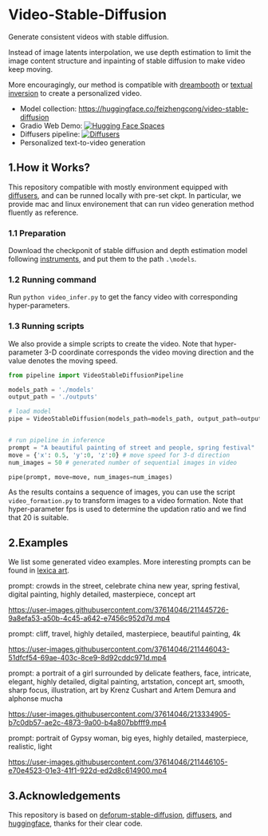 # Video-Stable-Diffusion
Generate consistent videos with stable diffusion. 

Instead of image latents interpolation, we use depth estimation to limit the image content structure and inpainting of stable diffusion to make video keep moving.

More encouragingly, our method is compatible with [dreambooth](https://dreambooth.github.io/) or [textual inversion](https://textual-inversion.github.io/) to create a personalized video. 

* Model collection: https://huggingface.co/feizhengcong/video-stable-diffusion
* Gradio Web Demo: [![Hugging Face Spaces](https://img.shields.io/badge/%F0%9F%A4%97%20Hugging%20Face-Spaces-blue)](https://huggingface.co/spaces/feizhengcong/video-stable-diffusion) 
* Diffusers pipeline: [![Diffusers](https://img.shields.io/badge/%F0%9F%A4%97%20Diffusers-blue)](https://github.com/huggingface/diffusers/issues/1962)
* Personalized text-to-video generation

## 1.How it Works? 

This repository compatible with mostly environment equipped with [diffusers](https://github.com/huggingface/diffusers), and can be runned locally with pre-set ckpt.
In particular, we provide mac and linux environement that can run video generation method fluently as reference.


### 1.1 Preparation
Download the checkponit of stable diffusion and depth estimation model following [instruments](https://github.com/feizc/Video-Stable-Diffusion/tree/main/models), and put them to the path ```.\models```.

### 1.2 Running command
Run ```python video_infer.py``` to get the fancy video with corresponding hyper-parameters. 


### 1.3 Running scripts
We also provide a simple scripts to create the video.
Note that hyper-parameter 3-D coordinate corresponds the video moving direction and the value denotes the moving speed. 


```python
from pipeline import VideoStableDiffusionPipeline

models_path = './models'
output_path = './outputs'

# load model
pipe = VideoStableDiffusion(models_path=models_path, output_path=output_path) 


# run pipeline in inference
prompt = "A beautiful painting of street and people, spring festival"
move = {'x': 0.5, 'y':0, 'z':0} # move speed for 3-d direction
num_images = 50 # generated number of sequential images in video

pipe(prompt, move=move, num_images=num_images)
```

As the results contains a sequence of images, you can use the script ```video_formation.py``` to transform images to a video formation. 
Note that hyper-parameter fps is used to determine the updation ratio and we find that 20 is suitable. 


## 2.Examples

We list some generated video examples. More interesting prompts can be found in [lexica art](https://lexica.art/).

prompt: crowds in the street, celebrate china new year, spring festival, digital painting, highly detailed, masterpiece, concept art 

https://user-images.githubusercontent.com/37614046/211445726-9a8efa53-a50b-4c45-a642-e7456c952d7d.mp4

prompt: cliff, travel, highly detailed, masterpiece, beautiful painting, 4k 

https://user-images.githubusercontent.com/37614046/211446043-51dfcf54-69ae-403c-8ce9-8d92cddc971d.mp4

prompt: a portrait of a girl surrounded by delicate feathers, face, intricate, elegant, highly detailed, digital painting, artstation, concept art, smooth, sharp focus, illustration, art by Krenz Cushart and Artem Demura and alphonse mucha

https://user-images.githubusercontent.com/37614046/213334905-b7c0db57-ae2c-4873-9a00-b4a807bbfff9.mp4


prompt: portrait of Gypsy woman, big eyes, highly detailed, masterpiece, realistic, light

https://user-images.githubusercontent.com/37614046/211446105-e70e4523-01e3-41f1-922d-ed2d8c614900.mp4


## 3.Acknowledgements

This repository is based on [deforum-stable-diffusion](https://github.com/deforum-art/deforum-stable-diffusion), [diffusers](https://github.com/huggingface/diffusers), and [huggingface](https://github.com/huggingface/transformers), thanks for their clear code. 
